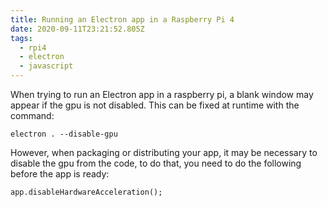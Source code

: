 ```yaml
---
title: Running an Electron app in a Raspberry Pi 4
date: 2020-09-11T23:21:52.805Z
tags:
  - rpi4
  - electron
  - javascript
---
```

When trying to run an Electron app in a raspberry pi, a blank window may appear if the gpu is not disabled.
This can be fixed at runtime with the command:
```
electron . --disable-gpu
```

However, when packaging or distributing your app, it may be necessary to disable the gpu from the code, to do that, you need to do the following before the app is ready:
```
app.disableHardwareAcceleration();
```

